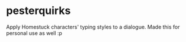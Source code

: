# pesterquirks
Apply Homestuck characters' typing styles to a dialogue. Made this for personal use as well :p
